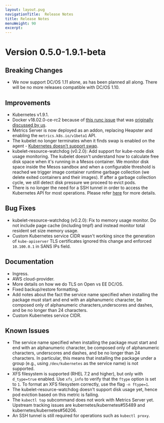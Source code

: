 ```yaml
---
layout: layout.pug
navigationTitle:  Release Notes
title: Release Notes
menuWeight: 90
excerpt:
---
```


<!-- This source repo for this topic is https://github.com/mesosphere/dcos-kubernetes -->


# Version 0.5.0-1.9.1-beta

## Breaking Changes

- We now support DC/OS 1.11 alone, as has been planned all along. There will be no more
  releases compatible with DC/OS 1.10.

## Improvements

- Kubernetes v1.9.1.
- Docker v18.02.0-ce-rc2 because of [this runc issue](https://github.com/moby/moby/pull/36097)
  that was [originally discussed by us](https://github.com/containerd/containerd/issues/1882).
- Metrics Server is now deployed as an addon, replacing Heapster and enabling
  the `metrics.k8s.io/v1beta1` API.
- The kubelet no longer terminates when it finds swap is enabled on the agent -
  [Kubernetes doesn't support swap](https://github.com/kubernetes/kubernetes/issues/53533).
- kubelet-resource-watchdog (v0.2.0): Add support for kube-node disk usage
  monitoring. The kubelet doesn't understand how to calculate free disk space
  when it's running in a Mesos container. We monitor disk space inside the Mesos
  sandbox and when a configurable threshold is reached we trigger image
  container runtime garbage collection (we delete exited containers and their
  images). If after a garbage collection cycle, we still detect disk pressure we
  proceed to evict pods.
- There is no longer the need for a SSH tunnel in order to access the Kubernetes
  API for most operations. Please refer [here](connecting-clients.md) for more details.

## Bug Fixes

- kubelet-resource-watchdog (v0.2.0): Fix to memory usage monitor. Do not
  include page cache (including tmpf) and instead monitor total resident set
  size memory usage.
- Custom Kubernetes service CIDR wasn't working since the generation of `kube-apiserver`
  TLS certificates ignored this change and enforced `10.100.0.1` in SANS IPs
  field.

## Documentation

- Ingress.
- AWS cloud-provider.
- More details on how we do TLS on Open vs EE DC/OS.
- Fixed backup/restore formatting.
- Add notes about the fact the service name specified when installing the package
  must start and end with an alphanumeric character, be composed only of
  alphanumeric characters,underscores and dashes, and be no longer than 24 characters.
- Custom Kubernetes service CIDR.

## Known Issues

- The service name specified when installing the package must start and end with
  an alphanumeric character, be composed only of alphanumeric characters,
  underscores and dashes, and be no longer than 24 characters. In particular,
  this means that installing the package under a group (e.g., using
  `/dev/kubernetes` as the service name) is not supported.
- XFS filesystem is supported (RHEL 7.2 and higher), but only with `d_type=true` enabled. Use
  `xfs_info` to verify that the `ftype` option is set to `1`. To format an XFS filesystem correctly,
  use the flag `-n ftype=1`.
- The kubelet-resource-watchdog doesn't support disk usage yet, hence pod eviction based on this
  metric is failing.
- The `kubectl top` subcommand does not work with Metrics Server yet. Upstream tracking issues are
  kubernetes/kubernetes#55489 and kubernetes/kubernetes#56206.
- An SSH tunnel is still required for operations such as `kubectl proxy`.
